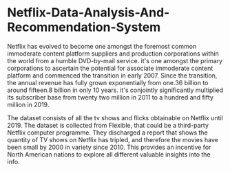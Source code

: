 # Netflix-Data-Analysis-And-Recommendation-System

Netflix has evolved to become one amongst the foremost common immoderate content platform suppliers and production corporations within the world from a humble DVD-by-mail service. it's one amongst the primary corporations to ascertain the potential for associate immoderate content platform and commenced the transition in early 2007. Since the transition, the annual revenue has fully grown exponentially from one.36 billion to around fifteen.8 billion in only 10 years. it's conjointly significantly multiplied its subscriber base from twenty two million in 2011 to a hundred and fifty million in 2019.

The dataset consists of all the tv shows and flicks obtainable on Netflix until 2019. The dataset is collected from Flexible, that could be a third-party Netflix computer programme. They discharged a report that shows the quantity of TV shows on Netflix has tripled, and therefore the movies have been small by 2000 in variety since 2010. This provides an incentive for North American nations to explore all different valuable insights into the info.
